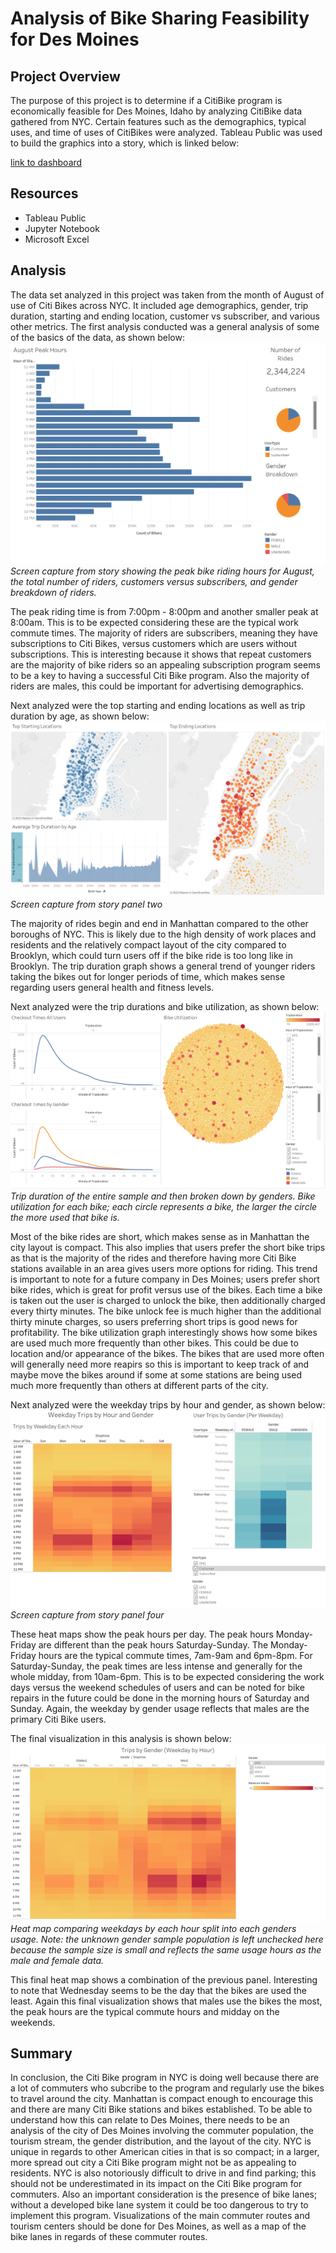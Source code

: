 # Analysis of Bike Sharing Feasibility for Des Moines

## Project Overview

The purpose of this project is to determine if a CitiBike program is economically feasible for Des Moines, Idaho by analyzing CitiBike data gathered from NYC. Certain features such as the demographics, typical uses, and time of uses of CitiBikes were analyzed.  Tableau Public was used to build the graphics into a story, which is linked below:

[link to dashboard](https://public.tableau.com/app/profile/casey.lee2755/viz/Bike_Modules/CitiBikeFinalAnalysis?publish=yes)

## Resources

* Tableau Public 
* Jupyter Notebook
* Microsoft Excel

## Analysis

The data set analyzed in this project was taken from the month of August of use of Citi Bikes across NYC. It included age demographics, gender, trip duration, starting and ending location, customer vs subscriber, and various other metrics. The first analysis conducted was a general analysis of some of the basics of the data, as shown below:
 ![general_data.png](/Images/general_data.png)
 *Screen capture from story showing the peak bike riding hours for August, the total number of riders, customers versus subscribers, and gender breakdown of riders.*
 
The peak riding time is from 7:00pm - 8:00pm and another smaller peak at 8:00am. This is to be expected considering these are the typical work commute times. The majority of riders are subscribers, meaning they have subscriptions to Citi Bikes, versus customers which are users without subscriptions. This is interesting because it shows that repeat customers are the majority of bike riders so an appealing subscription program seems to be a key to having a successful Citi Bike program. Also the majority of riders are males, this could be important for advertising demographics.
 
 Next analyzed were the top starting and ending locations as well as trip duration by age, as shown below:
  ![starting_ending_locations.png](/Images/starting_ending_locations.png)
  *Screen capture from story panel two*
  
The majority of rides begin and end in Manhattan compared to the other boroughs of NYC. This is likely due to the high density of work places and residents and the relatively compact layout of the city compared to Brooklyn, which could turn users off if the bike ride is too long like in Brooklyn. The trip duration graph shows a general trend of younger riders taking the bikes out for longer periods of time, which makes sense regarding users general health and fitness levels.

Next analyzed were the trip durations and bike utilization, as shown below:
![checkout_times.png](/Images/checkout_times.png)
*Trip duration of the entire sample and then broken down by genders. Bike utilization for each bike; each circle represents a bike, the larger the circle the more used that bike is.*

Most of the bike rides are short, which makes sense as in Manhattan the city layout is compact. This also implies that users prefer the short bike trips as that is the majority of the rides and therefore having more Citi Bike stations available in an area gives users more options for riding. This trend is important to note for a future company in Des Moines; users prefer short bike rides, which is great for profit versus use of the bikes. Each time a bike is taken out the user is charged to unlock the bike, then additionally charged every thirty minutes. The bike unlock fee is much higher than the additional thirty minute charges, so users preferring short trips is good news for profitability. The bike utilization graph interestingly shows how some bikes are used much more frequently than other bikes. This could be due to location and/or appearance of the bikes. The bikes that are used more often will generally need more reapirs so this is important to keep track of and maybe move the bikes around if some at some stations are being used much more frequently than others at different parts of the city.

Next analyzed were the weekday trips by hour and gender, as shown below:
![weekday_trips_by_gender.png](/Images/weekday_trips_by_gender.png)
*Screen capture from story panel four*

These heat maps show the peak hours per day. The peak hours Monday-Friday are different than the peak hours Saturday-Sunday. The Monday-Friday hours are the typical commute times, 7am-9am and 6pm-8pm. For Saturday-Sunday, the peak times are less intense and generally for the whole midday, from 10am-6pm. This is to be expected considering the work days versus the weekend schedules of users and can be noted for bike repairs in the future could be done in the morning hours of Saturday and Sunday. Again, the weekday by gender usage reflects that males are the primary Citi Bike users.

The final visualization in this analysis is shown below:
![trips_by_hour_gender.png](/Images/trips_by_hour_gender.png)
*Heat map comparing weekdays by each hour split into each genders usage. Note: the unknown gender sample population is left unchecked here because the sample size is small and reflects the same usage hours as the male and female data.*

This final heat map shows a combination of the previous panel. Interesting to note that Wednesday seems to be the day that the bikes are used the least. Again this final visualization shows that males use the bikes the most, the peak hours are the typical commute hours and midday on the weekends.

## Summary

In conclusion, the Citi Bike program in NYC is doing well because there are a lot of commuters who subcribe to the program and regularly use the bikes to travel around the city. Manhattan is compact enough to encourage this and there are many Citi Bike stations and bikes established. To be able to understand how this can relate to Des Moines, there needs to be an analysis of the city of Des Moines involving the commuter population, the tourism stream, the gender distribution, and the layout of the city. NYC is unique in regards to other American cities in that is so compact; in a larger, more spread out city a Citi Bike program might not be as appealing to residents. NYC is also notoriously difficult to drive in and find parking; this should not be underestimated in its impact on the Citi Bike program for commuters. Also an important consideration is the presence of bike lanes; without a developed bike lane system it could be too dangerous to try to implement this program. Visualizations of the main commuter routes and tourism centers should be done for Des Moines, as well as a map of the bike lanes in regards of these commuter routes.
